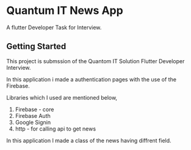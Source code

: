 # Quantum IT News App
A flutter Developer Task for Interview.

## Getting Started

This project is submssion of the Quantom IT Solution Flutter Developer Interview.

In this application i made a authentication pages with the use of the Firebase.

Libraries which I used are mentioned below,
  1. Firebase - core
  2. Firebase Auth
  3. Google Signin
  4. http - for calling api to get news
  
In this application I made a class of the news having diffrent field.

